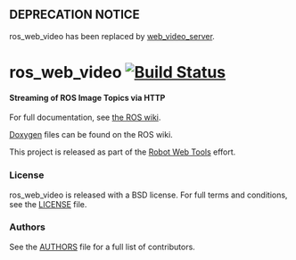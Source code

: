 ## DEPRECATION NOTICE
ros_web_video has been replaced by [web_video_server](https://github.com/RobotWebTools/web_video_server).

ros_web_video [![Build Status](https://api.travis-ci.org/RobotWebTools/ros_web_video.png)](https://travis-ci.org/RobotWebTools/ros_web_video)
=============

#### Streaming of ROS Image Topics via HTTP
For full documentation, see [the ROS wiki](http://ros.org/wiki/ros_web_video).

[Doxygen](http://docs.ros.org/indigo/api/ros_web_video/html/) files can be found on the ROS wiki.

This project is released as part of the [Robot Web Tools](http://robotwebtools.org/) effort.

### License
ros_web_video is released with a BSD license. For full terms and conditions, see the [LICENSE](LICENSE) file.

### Authors
See the [AUTHORS](AUTHORS.md) file for a full list of contributors.

